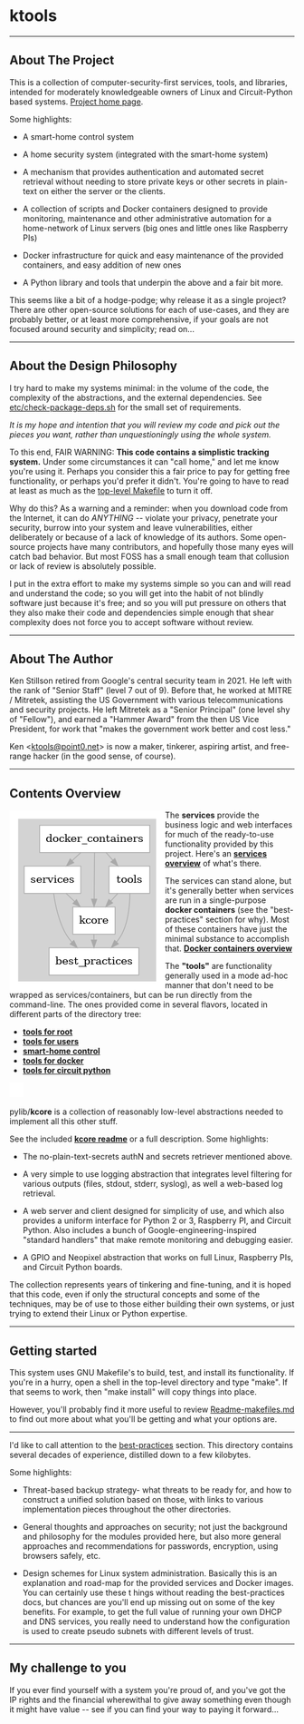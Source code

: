# ktools

- - -

## About The Project

This is a collection of computer-security-first services, tools, and
libraries, intended for moderately knowledgeable owners of Linux and
Circuit-Python based systems.  [Project home page](https://k3n.cc/0).

Some highlights:

- A smart-home control system

- A home security system (integrated with the smart-home system)

- A mechanism that provides authentication and automated secret retrieval
  without needing to store private keys or other secrets in plain-text on
  either the server or the clients.

- A collection of scripts and Docker containers designed to provide
  monitoring, maintenance and other administrative automation for a
  home-network of Linux servers (big ones and little ones like Raspberry PIs)

- Docker infrastructure for quick and easy maintenance of the provided
  containers, and easy addition of new ones

- A Python library and tools that underpin the above and a fair bit more.


This seems like a bit of a hodge-podge; why release it as a single project?
There are other open-source solutions for each of use-cases, and they are
probably better, or at least more comprehensive, if your goals are not focused
around security and simplicity; read on...

- - -

## About the Design Philosophy

I try hard to make my systems minimal: in the volume of the code, the
complexity of the abstractions, and the external dependencies.  See
[etc/check-package-deps.sh](etc/check-package-deps.sh) for the small set of
requirements.

*It is my hope and intention that you will review my code and pick out the
pieces you want, rather than unquestioningly using the whole system.*

To this end, FAIR WARNING: **This code contains a simplistic tracking system.**
Under some circumstances it can "call home," and let me know you're using it.
Perhaps you consider this a fair price to pay for getting free functionality,
or perhaps you'd prefer it didn't.  You're going to have to read at least as
much as the [top-level Makefile](./Makefile) to turn it off.

Why do this?  As a warning and a reminder: when you download code from the
Internet, it can do *ANYTHING* -- violate your privacy, penetrate your
security, burrow into your system and leave vulnerabilities, either
deliberately or because of a lack of knowledge of its authors.  Some
open-source projects have many contributors, and hopefully those many eyes
will catch bad behavior.  But most FOSS has a small enough team that
collusion or lack of review is absolutely possible.

I put in the extra effort to make my systems simple so you can and will read
and understand the code; so you will get into the habit of not blindly
software just because it's free; and so you will put pressure on others that
they also make their code and dependencies simple enough that shear complexity
does not force you to accept software without review.

- - -

## About The Author

Ken Stillson retired from Google's central security team in 2021.  He left
with the rank of "Senior Staff" (level 7 out of 9).  Before that, he worked at
MITRE / Mitretek, assisting the US Government with various telecommunications
and security projects.  He left Mitretek as a "Senior Principal" (one level
shy of "Fellow"), and earned a "Hammer Award" from the then US Vice President,
for work that "makes the government work better and cost less."

Ken <<ktools@point0.net>> is now a maker, tinkerer, aspiring artist, and
free-range hacker (in the good sense, of course).

- - -

## Contents Overview

<img align="left" src="etc/graphviz/overview.png">

The **services** provide the business logic and web interfaces for much of the
ready-to-use functionality provided by this project.  Here's an
**[services overview](services/README-services.md)** of what's there.

The services can stand alone, but it's generally better when services are run
in a single-purpose **docker containers** (see the "best-practices" section
for why).  Most of these containers have just the minimal substance to
accomplish that.  **[Docker containers overview](docker-containers/README-containers.md)**

The **"tools"** are functionality generally used in a mode ad-hoc manner that
don't need to be wrapped as services/containers, but can be run directly from
the command-line.  The ones provided come in several flavors, located in
different parts of the directory tree:

- **[tools for root](tools-for-root/README-root-tools.md)**
- **[tools for users](pylib/tools/README-user-tools.md)**
- **[smart-home control](pylib/home_control/README-home-control.md)**
- **[tools for docker](docker-infrastructure/README-docker-tools.md)**
- **[tools for circuit python](pylib/circuitpy_sim/README-circuitpy.md)**

<!-- slimy way to force a break to beyond the image: -->
<img src="etc/1x1.png" height=25>


pylib/**kcore** is a collection of reasonably low-level abstractions needed to
implement all this other stuff.

See the included **[kcore readme](pylib/kcore/README-kcore.md)**
or a full description.  Some highlights:

- The no-plain-text-secrets authN and secrets retriever mentioned above.

- A very simple to use logging abstraction that integrates level filtering
  for various outputs (files, stdout, stderr, syslog), as well a web-based
  log retrieval.

- A web server and client designed for simplicity of use, and which also
  provides a uniform interface for Python 2 or 3, Raspberry PI, and Circuit
  Python.  Also includes a bunch of Google-engineering-inspired "standard
  handlers" that make remote monitoring and debugging easier.

- A GPIO and Neopixel abstraction that works on full Linux, Raspberry PIs,
  and Circuit Python boards.

The collection represents years of tinkering and fine-tuning, and it is hoped
that this code, even if only the structural concepts and some of the
techniques, may be of use to those either building their own systems, or just
trying to extend their Linux or Python expertise.

- - -

## Getting started

This system uses GNU Makefile's to build, test, and install its functionality.
If you're in a hurry, open a shell in the top-level directory and type "make".
If that seems to work, then "make install" will copy things into place.

However, you'll probably find it more useful to review
[Readme-makefiles.md](Readme-makefiles.md) to find out more about what you'll
be getting and what your options are.


- - -

I'd like to call attention to the
[best-practices](best-practices/README-best-practices.md) section.  This
directory contains several decades of experience, distilled down to a few
kilobytes.

Some highlights:

- Threat-based backup strategy- what threats to be ready for, and how to
  construct a unified solution based on those, with links to various
  implementation pieces throughout the other directories.

- General thoughts and approaches on security; not just the background and
  philosophy for the modules provided here, but also more general approaches
  and recommendations for passwords, encryption, using browsers safely, etc.

- Design schemes for Linux system administration.  Basically this is an
  explanation and road-map for the provided services and Docker images.  You
  can certainly use these t hings without reading the best-practices docs, but
  chances are you'll end up missing out on some of the key benefits.  For
  example, to get the full value of running your own DHCP and DNS services,
  you really need to understand how the configuration is used to create pseudo
  subnets with different levels of trust.

- - -

## My challenge to you

If you ever find yourself with a system you're proud of, and you've got the IP
rights and the financial wherewithal to give away something even though it
might have value -- see if you can find your way to paying it forward...

